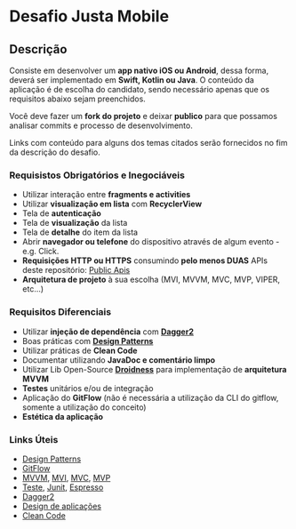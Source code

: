 # Desafio Justa Mobile

## Descrição

Consiste em desenvolver um **app nativo iOS ou Android**, dessa forma, deverá ser implementado em **Swift, Kotlin ou Java**.
O conteúdo da aplicação é de escolha do candidato, sendo necessário apenas que os requisitos abaixo sejam preenchidos.

Você deve fazer um **fork do projeto** e deixar **publico** para que possamos analisar commits e processo de desenvolvimento.

Links com conteúdo para alguns dos temas citados serão fornecidos no fim da descrição do desafio.

### Requisistos Obrigatórios e Inegociáveis

- Utilizar interação entre **fragments e activities**
- Utilizar **visualização em lista** com **RecyclerView**
- Tela de **autenticação**
- Tela de **visualização** da lista
- Tela de **detalhe** do item da lista
- Abrir **navegador ou telefone** do dispositivo através de algum evento - e.g. Click.
- **Requisições HTTP ou HTTPS** consumindo **pelo menos DUAS** APIs deste repositório: [Public Apis](https://github.com/public-apis/public-apis)
- **Arquitetura de projeto** à sua escolha (MVI, MVVM, MVC, MVP, VIPER, etc...)

### Requisitos Diferenciais

- Utilizar **injeção de dependência** com [**Dagger2**](https://github.com/google/dagger)
- Boas práticas com [**Design Patterns**](https://github.com/beatrizacbs/java-design-patterns-pocs)
- Utilizar práticas de **Clean Code**
- Documentar utilizando **JavaDoc e comentário limpo**
- Utilizar Lib Open-Source [**Droidness**](https://github.com/justapagamentos/droidness) para implementação de **arquitetura MVVM**
- **Testes** unitários e/ou de integração
- Aplicação do **GitFlow** (não é necessária a utilização da CLI do gitflow, somente a utilização do conceito)
- **Estética da aplicação**

### Links Úteis

- [Design Patterns](https://github.com/beatrizacbs/java-design-patterns-pocs)
- [GitFlow](https://medium.com/trainingcenter/utilizando-o-fluxo-git-flow-e63d5e0d5e04)
- [MVVM](https://medium.com/upday-devs/android-architecture-patterns-part-3-model-view-viewmodel-e7eeee76b73b), [MVI](https://medium.com/mindorks/mvi-a-reactive-architecture-pattern-45c6f5096ab7), [MVC](https://medium.com/upday-devs/android-architecture-patterns-part-1-model-view-controller-3baecef5f2b6), [MVP](https://medium.com/cr8resume/make-you-hand-dirty-with-mvp-model-view-presenter-eab5b5c16e42)
- [Teste](https://developer.android.com/training/testing/fundamentals), [Junit](https://medium.com/grtech-student-blog/getting-started-with-junit-92ab1ab91c93), [Espresso](https://developer.android.com/training/testing/espresso)
- [Dagger2](https://codingwithmitch.com/courses/dagger22-android/)
- [Design de aplicações](https://material.io/design/)
- [Clean Code](https://simpleprogrammer.com/clean-code-principles-better-programmer/)